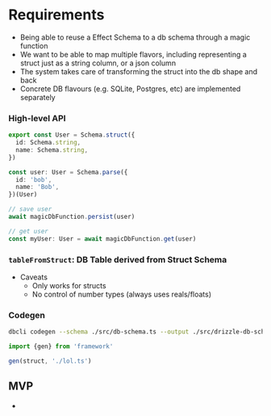 # Requirements

<!-- - Being able to map a Effect Schema to a db schema -->

- Being able to reuse a Effect Schema to a db schema through a magic function
- We want to be able to map multiple flavors, including representing a struct just as a string column, or a json column
- The system takes care of transforming the struct into the db shape and back
- Concrete DB flavours (e.g. SQLite, Postgres, etc) are implemented separately

### High-level API

```ts
export const User = Schema.struct({
  id: Schema.string,
  name: Schema.string,
})

const user: User = Schema.parse({
  id: 'bob',
  name: 'Bob',
})(User)

// save user
await magicDbFunction.persist(user)

// get user
const myUser: User = await magicDbFunction.get(user)
```

### `tableFromStruct`: DB Table derived from Struct Schema

- Caveats
  - Only works for structs
  - No control of number types (always uses reals/floats)

### Codegen

```bash
dbcli codegen --schema ./src/db-schema.ts --output ./src/drizzle-db-schema.ts
```

```ts
import {gen} from 'framework'

gen(struct, './lol.ts')
```

## MVP
- 